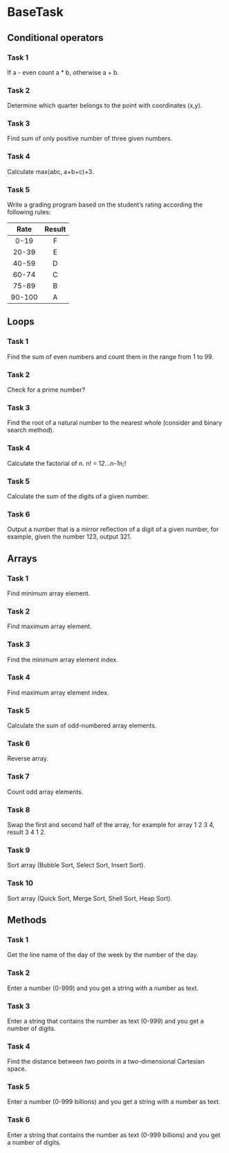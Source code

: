 # BaseTask

## Conditional operators

### Task 1
If a - even count a * b, otherwise a + b.

### Task 2
Determine which quarter belongs to the point with coordinates (x,y).

### Task 3
Find sum of only positive number of three given numbers.

### Task 4
Calculate max(a*b*c, a+b+c)+3.

### Task 5
Write a grading program based on the student’s rating according the following rules:

   Rate | Result
:------:|:------:
  0-19  |   F
  20-39 |   E
  40-59 |   D
  60-74 |   C
  75-89 |   B
  90-100|   A
  
## Loops

### Task 1
Find the sum of even numbers and count them in the range from 1 to 99.

### Task 2
Check for a prime number?

### Task 3
Find the root of a natural number to the nearest whole (consider and binary search method).

### Task 4
Calculate the factorial of n. n! = 1*2*...*n-1*n;!

### Task 5
Calculate the sum of the digits of a given number.

### Task 6
Output a number that is a mirror reflection of a digit of a given number, for example, given the number 123, output 321.
  
  
## Arrays

### Task 1
Find minimum array element.

### Task 2
Find maximum array element.
  
### Task 3
Find the minimum array element index.
  
### Task 4
Find maximum array element index.
  
### Task 5
Calculate the sum of odd-numbered array elements.
  
### Task 6
Reverse array.
  
### Task 7
Count odd array elements.
  
### Task 8
Swap the first and second half of the array, for example for array 1 2 3 4, result 3 4 1 2.
  
### Task 9
Sort array (Bubble Sort, Select Sort, Insert Sort).
  
### Task 10
Sort array (Quick Sort, Merge Sort, Shell Sort, Heap Sort).
  
  
## Methods
  
### Task 1
Get the line name of the day of the week by the number of the day.
  
### Task 2
Enter a number (0-999) and you get a string with a number as text.
  
### Task 3
Enter a string that contains the number as text (0-999) and you get a number of digits.
  
### Task 4
Find the distance between two points in a two-dimensional Cartesian space.
  
### Task 5
Enter a number (0-999 billions) and you get a string with a number as text.
  
### Task 6
Enter a string that contains the number as text (0-999 billions) and you get a number of digits.
